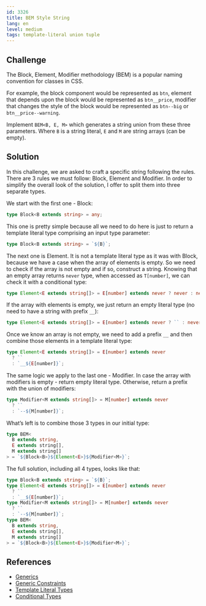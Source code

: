 ```yaml
---
id: 3326
title: BEM Style String
lang: en
level: medium
tags: template-literal union tuple
---
```


## Challenge

The Block, Element, Modifier methodology (BEM) is a popular naming convention for classes in CSS.

For example, the block component would be represented as `btn`, element that depends upon the block would be represented as `btn__price`, modifier that changes the style of the block would be represented as `btn--big` or `btn__price--warning`.

Implement `BEM<B, E, M>` which generates a string union from these three parameters.
Where `B` is a string literal, `E` and `M` are string arrays (can be empty).

## Solution

In this challenge, we are asked to craft a specific string following the rules.
There are 3 rules we must follow: Block, Element and Modifier.
In order to simplify the overall look of the solution, I offer to split them into three separate types.

We start with the first one - Block:

```typescript
type Block<B extends string> = any;
```

This one is pretty simple because all we need to do here is just to return a template literal type comprising an input type parameter:

```typescript
type Block<B extends string> = `${B}`;
```

The next one is Element.
It is not a template literal type as it was with Block, because we have a case when the array of elements is empty.
So we need to check if the array is not empty and if so, construct a string.
Knowing that an empty array returns `never` type, when accessed as `T[number]`, we can check it with a conditional type:

```typescript
type Element<E extends string[]> = E[number] extends never ? never : never;
```

If the array with elements is empty, we just return an empty literal type (no need to have a string with prefix `__`):

```typescript
type Element<E extends string[]> = E[number] extends never ? `` : never;
```

Once we know an array is not empty, we need to add a prefix `__` and then combine those elements in a template literal type:

```typescript
type Element<E extends string[]> = E[number] extends never
  ? ``
  : `__${E[number]}`;
```

The same logic we apply to the last one - Modifier.
In case the array with modifiers is empty - return empty literal type.
Otherwise, return a prefix with the union of modifiers:

```typescript
type Modifier<M extends string[]> = M[number] extends never
  ? ``
  : `--${M[number]}`;
```

What’s left is to combine those 3 types in our initial type:

```typescript
type BEM<
  B extends string,
  E extends string[],
  M extends string[]
> = `${Block<B>}${Element<E>}${Modifier<M>}`;
```

The full solution, including all 4 types, looks like that:

```typescript
type Block<B extends string> = `${B}`;
type Element<E extends string[]> = E[number] extends never
  ? ``
  : `__${E[number]}`;
type Modifier<M extends string[]> = M[number] extends never
  ? ``
  : `--${M[number]}`;
type BEM<
  B extends string,
  E extends string[],
  M extends string[]
> = `${Block<B>}${Element<E>}${Modifier<M>}`;
```

## References

- [Generics](https://www.typescriptlang.org/docs/handbook/2/generics.html)
- [Generic Constraints](https://www.typescriptlang.org/docs/handbook/2/generics.html#generic-constraints)
- [Template Literal Types](https://www.typescriptlang.org/docs/handbook/2/template-literal-types.html)
- [Conditional Types](https://www.typescriptlang.org/docs/handbook/2/conditional-types.html)
